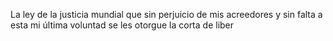 La ley de la justicia mundial que sin perjuicio de mis acreedores y sin falta a esta mi última voluntad se les otorgue la corta de liber